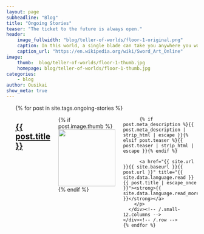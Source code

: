 ```yaml
---
layout: page
subheadline: "Blog"
title: "Ongoing Stories"
teaser: "The ticket to the future is always open."
header:
    image_fullwidth: "blog/teller-of-worlds/floor-1-original.png"
    caption: In this world, a single blade can take you anywhere you want to go.
    caption_url: "https://en.wikipedia.org/wiki/Sword_Art_Online"
image:
    thumb:  blog/teller-of-worlds/floor-1-thumb.jpg
    homepage: blog/teller-of-worlds/floor-1-thumb.jpg
categories:
    - blog
author: Ousikai
show_meta: true
---
```

<ul>
    {% for post in site.tags.ongoing-stories %}
    <div class="row">
      <div class="small-12 columns b60">
        <h2><a href="{{ site.url }}{{ site.baseurl }}{{ post.url }}">{{ post.title }}</a></h2>
        <p>
          {% if post.image.thumb %}<a href="{{ site.url }}{{ site.baseurl }}{{ post.url }}" title="{{ post.title | escape_once }}"><img src="{{ site.urlimg }}{{ post.image.thumb }}" class="alignleft" width="150" height="150"></a>{% endif %}

          {% if post.meta_description %}{{ post.meta_description | strip_html | escape }}{% elsif post.teaser %}{{ post.teaser | strip_html | escape }}{% endif %}

          <a href="{{ site.url }}{{ site.baseurl }}{{ post.url }}" title="{{ site.data.language.read }} {{ post.title | escape_once }}"><strong>{{ site.data.language.read_more }}</strong></a>
        </p>
      </div><!-- /.small-12.columns -->
    </div><!-- /.row -->
    {% endfor %}
</ul>


<!-- [1]: {{site.baseurl}}/virtual-reality/evolution-of-experience -->


<!-- [![ko-fi](https://www.ko-fi.com/img/githubbutton_sm.svg)](https://ko-fi.com/Q5Q81LOP9) -->
